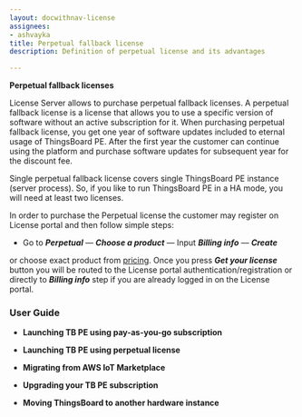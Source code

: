 ```yaml
---
layout: docwithnav-license
assignees:
- ashvayka
title: Perpetual fallback license
description: Definition of perpetual license and its advantages

---
```


**Perpetual fallback licenses**  
 
License Server allows to purchase perpetual fallback licenses. 
A perpetual fallback license is a license that allows you to use a specific version of software without an active subscription for it. 
When purchasing perpetual fallback license, you get one year of software updates included to eternal usage of ThingsBoard PE. After the first year the customer can continue using the platform and purchase software updates for subsequent year for the discount fee.

Single perpetual fallback license covers single ThingsBoard PE instance (server process). 
So, if you like to run ThingsBoard PE in a HA mode, you will need at least two licenses. 

In order to purchase the Perpetual license the customer may register on License portal and then follow simple steps: 
- Go to ***Perpetual*** — ***Choose a product*** — Input ***Billing info*** — ***Create***

or choose exact product from [pricing](/pricing/). Once you press ***Get your license*** button you will be routed to the License portal authentication/registration or directly to ***Billing info*** step if you are already logged in on the License portal.   

### User Guide

 - **Launching TB PE using pay-as-you-go subscription**
 
 - **Launching TB PE using perpetual license**
 
 - **Migrating from AWS IoT Marketplace**
 
 - **Upgrading your TB PE subscription** 
 
 - **Moving ThingsBoard to another hardware instance** 


